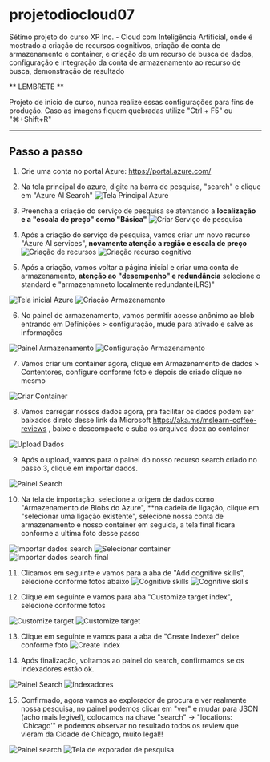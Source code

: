 # projetodiocloud07

Sétimo projeto do curso XP Inc. - Cloud com Inteligência Artificial, onde é mostrado a criação de recursos cognitivos, criação de conta de armazenamento e container, e criação de um recurso de busca de dados, configuração e integração da conta de armazenamento ao recurso de busca, demonstração de resultado

** LEMBRETE **

Projeto de inicio de curso, nunca realize essas configurações para fins de produção.
Caso as imagens fiquem quebradas utilize "Ctrl + F5" ou "⌘+Shift+R"


---

## Passo a passo

1.  Crie uma conta no portal Azure: https://portal.azure.com/

2.  Na tela principal do azure, digite na barra de pesquisa, "search" e clique em "Azure AI Search"
![Tela Principal Azure](./images/01-painelazure.png)
  
3.  Preencha a criação do serviço de pesquisa se atentando a **localização e a "escala de preço" como "Básica"**
![Criar Serviço de pesquisa](./images/02-criarservicopesquisa.png)

4.  Após a criação do serviço de pesquisa, vamos criar um novo recurso "Azure AI services", **novamente atenção a região e escala de preço**
![Criação de recursos](./images/03-criarrecursoazure.png)
![Criação recurso cognitivo](./images/04-criarservicocognitivo.png)

5.  Após a criação, vamos voltar a página inicial e criar uma conta de armazenamento, **atenção ao "desempenho" e redundância** selecione o standard e "armazenamneto localmente redundante(LRS)"

![Tela inicial Azure](./images/05-painelzurearmazenamento.png)
![Criação Armazenamento](./images/06-criararmazenamento.png)

6.  No painel de armazenamento, vamos permitir acesso anônimo ao blob entrando em Definições > configuração, mude para ativado e salve as informações

![Painel Armazenamento](./images/07-painelarmazenamento.png)
![Configuração Armazenamento](./images/08-configarmazenamento.png)

7.  Vamos criar um container agora, clique em Armazenamento de dados > Contentores, configure conforme foto e depois de criado clique no mesmo

![Criar Container](./images/09-criarcontainer.png)

8.  Vamos carregar nossos dados agora, pra facilitar os dados podem ser baixados direto desse link da Microsoft https://aka.ms/mslearn-coffee-reviews , baixe e descompacte e suba os arquivos docx ao container

![Upload Dados](./images/10-carregardados.png)

9.  Após o upload, vamos para o painel do nosso recurso search criado no passo 3, clique em importar dados.

![Painel Search](./images/11-painelsearch.png)

10.  Na tela de importação, selecione a origem de dados como "Armazenamento de Blobs do Azure", **na cadeia de ligação, clique em "selecionar uma ligação existente", selecione nossa conta de armazenamento e nosso container em seguida, a tela final ficara conforme a ultima foto desse passo

![Importar dados search](./images/12-importardados.png)
![Selecionar container](./images/13-selecionarcontainer.png)
![Importar dados search final](./images/14-importardadosfinal.png)

11.  Clicamos em seguinte e vamos para a aba de "Add cognitive skills", selecione conforme fotos abaixo
![Cognitive skills](./images/15-abacognitiveskills.png)
![Cognitive skills](./images/1502-abacognitiveskills.png)

12.  Clique em seguinte e vamos para aba "Customize target index", selecione conforme fotos

![Customize target](./images/16-abacustomizetarget.png)
![Customize target](./images/1602-abacustomizetarget.png)

13.  Clique em seguinte e vamos para a aba de "Create Indexer" deixe conforme foto
![Create Index](./images/17-abacreateindex.png)

14.  Após finalização, voltamos ao painel do search, confirmamos se os indexadores estão ok.

![Painel Search](./images/18-painelsearch.png)
![Indexadores](./images/19-indexadores.png)

15.  Confirmado, agora vamos ao explorador de procura e ver realmente nossa pesquisa, no painel podemos clicar em "ver" e mudar para JSON (acho mais legível), colocamos na chave "search" -> "locations: 'Chicago'" e podemos observar no resultado todos os review que vieram da Cidade de Chicago, muito legal!!

![Painel search](./images/19-painelsearch.png)
![Tela de exporador de pesquisa](./images/20-search.png)


